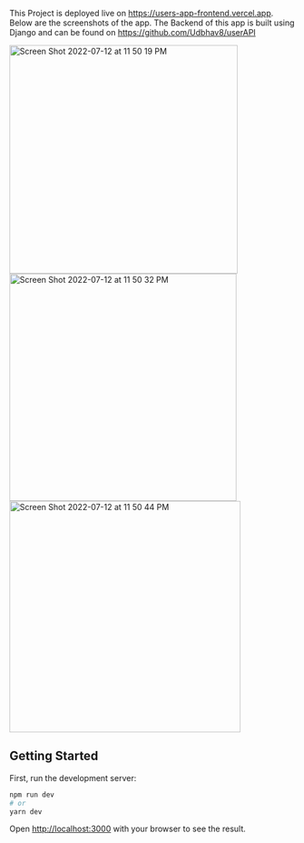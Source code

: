 This Project is deployed live on https://users-app-frontend.vercel.app. Below are the screenshots of the app.
The Backend of this app is built using Django and can be found on https://github.com/Udbhav8/userAPI

<img width="402" alt="Screen Shot 2022-07-12 at 11 50 19 PM" src="https://user-images.githubusercontent.com/77800550/178566350-defb0b8c-8a28-4f21-bb06-963650fb880a.png">
<img width="400" alt="Screen Shot 2022-07-12 at 11 50 32 PM" src="https://user-images.githubusercontent.com/77800550/178566379-c2204771-16c6-4cfe-a448-2879bfa34373.png">
<img width="407" alt="Screen Shot 2022-07-12 at 11 50 44 PM" src="https://user-images.githubusercontent.com/77800550/178566399-1957baeb-2d66-4f24-b788-ad21bec77316.png">



## Getting Started

First, run the development server:

```bash
npm run dev
# or
yarn dev
```

Open [http://localhost:3000](http://localhost:3000) with your browser to see the result.

